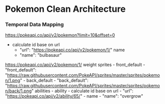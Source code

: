 # Pokemon Clean Architecture

### Temporal Data Mapping
https://pokeapi.co/api/v2/pokemon?limit=10&offset=0
- calculate id base on url
    - "url": "https://pokeapi.co/api/v2/pokemon/1/"
name
    - "name": "bulbasaur"


https://pokeapi.co/api/v2/pokemon/1/
weight
sprites
    - front_default
        - "front_default": "https://raw.githubusercontent.com/PokeAPI/sprites/master/sprites/pokemon/1.png"
    - back_default
        - "back_default": "https://raw.githubusercontent.com/PokeAPI/sprites/master/sprites/pokemon/back/1.png"
abilities
    - ability
        - calculate id base on url
            - "url": "https://pokeapi.co/api/v2/ability/65/"
        - name
            - "name": "overgrow"
